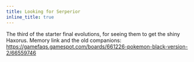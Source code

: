 ```yaml
---
title: Looking for Serperior
inline_title: true
---
```



The third of the starter final evolutions, for seeing them to get the shiny Haxorus. Memory link and the old companions:
https://gamefaqs.gamespot.com/boards/661226-pokemon-black-version-2/66559746